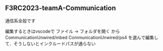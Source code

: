 ## F3RC2023-teamA-Communication

通信系全般です

編集するときはvscodeで ファイル → フォルダを開く から
CommunicationUnwired/mbed
CommunicationUnwired/ps4
を選んで編集して．そうしないとインクルードパスが通らない
